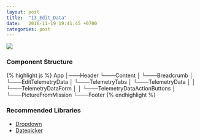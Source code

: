 ```yaml
---
layout: post
title:  "13_Edit_Data"
date:   2016-11-19 19:41:45 +0700
categories: post
---
```


<img src="{{ site.github.url }}/images/posts/2016-11-19/13_Edit_Data.jpg">

### Component Structure

{% highlight js %}
App
│───Header
└───Content
│   └───Breadcrumb
│   └───EditTelemetryData
│       └───TelemetryTabs
│           └───TelemetryData
│           │   └───TelemetryDataForm
│           │   └───TelemetryDataActionButtons
│           └───PictureFromMission
└───Footer
{% endhighlight %}

### Recommended Libraries

* [Dropdown](https://github.com/JedWatson/react-select)
* [Datepicker](https://github.com/Hacker0x01/react-datepicker)
